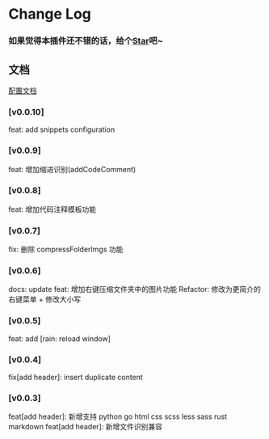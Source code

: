 # Change Log

### 如果觉得本插件还不错的话，给个[Star](https://github.com/LuckRain7/rain-tool-vscode-plugins)吧~

## 文档

[配置文档](https://github.com/LuckRain7/rain-tool-vscode-plugins/wiki/config)

### [v0.0.10]

feat: add snippets configuration

### [v0.0.9]

feat: 增加缩进识别(addCodeComment) 

### [v0.0.8]

feat: 增加代码注释模板功能

### [v0.0.7]

fix: 删除 compressFolderImgs 功能

### [v0.0.6]

docs: update
feat: 增加右键压缩文件夹中的图片功能
Refactor: 修改为更简介的右键菜单 + 修改大小写

### [v0.0.5]

feat: add [rain: reload window]

### [v0.0.4]

fix[add header]: insert duplicate content

### [v0.0.3]

feat[add header]: 新增支持 python go html css scss less sass rust markdown
feat[add header]: 新增文件识别兼容
